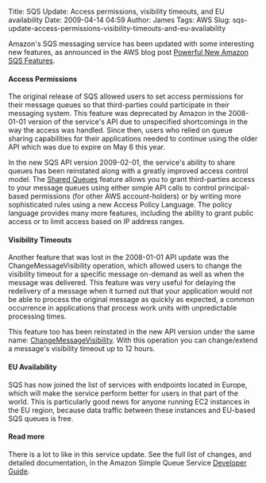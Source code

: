 Title: SQS Update: Access permissions, visibility timeouts, and EU availability
Date: 2009-04-14 04:59
Author: James
Tags: AWS
Slug: sqs-update-access-permissions-visibility-timeouts-and-eu-availability

Amazon's SQS messaging service has been updated with some interesting
new features, as announced in the AWS blog post [Powerful New Amazon SQS
Features][].

#### Access Permissions

The original release of SQS allowed users to set access permissions for
their message queues so that third-parties could participate in their
messaging system. This feature was deprecated by Amazon in the
2008-01-01 version of the service's API due to unspecified shortcomings
in the way the access was handled. Since then, users who relied on queue
sharing capabilities for their applications needed to continue using the
older API which was due to expire on May 6 this year.

In the new SQS API version 2009-02-01, the service's ability to share
queues has been reinstated along with a greatly improved access control
model. The [Shared Queues][] feature allows you to grant third-parties
access to your message queues using either simple API calls to control
principal-based permissions (for other AWS account-holders) or by
writing more sophisticated rules using a new Access Policy Language. The
policy language provides many more features, including the ability to
grant public access or to limit access based on IP address ranges.

#### Visibility Timeouts

Another feature that was lost in the 2008-01-01 API update was the
ChangeMessageVisibility operation, which allowed users to change the
visibility timeout for a specific message on-demand as well as when the
message was delivered. This feature was very useful for delaying the
redelivery of a message when it turned out that your application would
not be able to process the original message as quickly as expected, a
common occurrence in applications that process work units with
unpredictable processing times.

This feature too has been reinstated in the new API version under the
same name: [ChangeMessageVisibility][]. With this operation you can
change/extend a message's visibility timeout up to 12 hours.

#### EU Availability

SQS has now joined the list of services with endpoints located in
Europe, which will make the service perform better for users in that
part of the world. This is particularly good news for anyone running EC2
instances in the EU region, because data traffic between these instances
and EU-based SQS queues is free.

#### Read more

There is a lot to like in this service update. See the full list of
changes, and detailed documentation, in the Amazon Simple Queue Service
[Developer Guide][].

  [Powerful New Amazon SQS Features]: http://aws.typepad.com/aws/2009/04/powerful-new-sqs-features.html
  [Shared Queues]: http://docs.amazonwebservices.com/AWSSimpleQueueService/2009-02-01/SQSDeveloperGuide/acp-overview.html
  [ChangeMessageVisibility]: http://docs.amazonwebservices.com/AWSSimpleQueueService/2009-02-01/SQSDeveloperGuide/Query_QueryChangeMessageVisibility.html
  [Developer Guide]: http://docs.amazonwebservices.com/AWSSimpleQueueService/2009-02-01/SQSDeveloperGuide/
